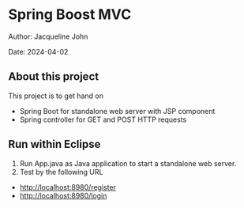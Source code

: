 # Spring Boost MVC
Author: Jacqueline John

Date: 2024-04-02

## About this project

This project is to get hand on 

- Spring Boot for standalone web server with JSP component 
- Spring controller for GET and POST HTTP requests

## Run within Eclipse

1. Run App.java as Java application to start a standalone web server.
2. Test by the following URL 

- [http://localhost:8980/register](http://localhost:8080/register)
- [http://localhost:8980/login](http://localhost:8080/login)


